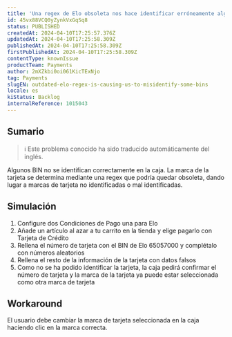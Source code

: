 ```yaml
---
title: 'Una regex de Elo obsoleta nos hace identificar erróneamente algunos BINs'
id: 45vx88VCQ0yZynkVxGqSq8
status: PUBLISHED
createdAt: 2024-04-10T17:25:57.376Z
updatedAt: 2024-04-10T17:25:58.309Z
publishedAt: 2024-04-10T17:25:58.309Z
firstPublishedAt: 2024-04-10T17:25:58.309Z
contentType: knownIssue
productTeam: Payments
author: 2mXZkbi0oi061KicTExNjo
tag: Payments
slugEN: outdated-elo-regex-is-causing-us-to-misidentify-some-bins
locale: es
kiStatus: Backlog
internalReference: 1015043
---
```


## Sumario

>ℹ️ Este problema conocido ha sido traducido automáticamente del inglés.


Algunos BIN no se identifican correctamente en la caja. La marca de la tarjeta se determina mediante una regex que podría quedar obsoleta, dando lugar a marcas de tarjeta no identificadas o mal identificadas.



## Simulación



1. Configure dos Condiciones de Pago una para Elo
2. Añade un artículo al azar a tu carrito en la tienda y elige pagarlo con Tarjeta de Crédito
3. Rellena el número de tarjeta con el BIN de Elo 65057000 y complétalo con números aleatorios
4. Rellena el resto de la información de la tarjeta con datos falsos
5. Como no se ha podido identificar la tarjeta, la caja pedirá confirmar el número de tarjeta y la marca de la tarjeta ya puede estar seleccionada como otra marca de tarjeta



## Workaround



El usuario debe cambiar la marca de tarjeta seleccionada en la caja haciendo clic en la marca correcta.




